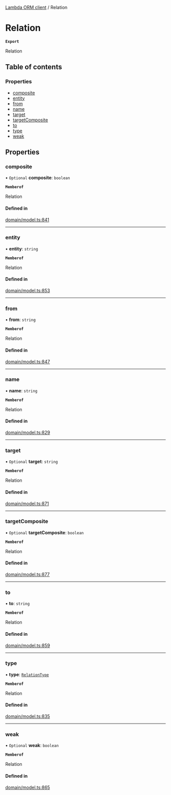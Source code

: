 [Lambda ORM client](../README.md) / Relation

# Relation

**`Export`**

Relation

## Table of contents

### Properties

- [composite](Relation.md#composite)
- [entity](Relation.md#entity)
- [from](Relation.md#from)
- [name](Relation.md#name)
- [target](Relation.md#target)
- [targetComposite](Relation.md#targetcomposite)
- [to](Relation.md#to)
- [type](Relation.md#type)
- [weak](Relation.md#weak)

## Properties

### composite

• `Optional` **composite**: `boolean`

**`Memberof`**

Relation

#### Defined in

[domain/model.ts:841](https://github.com/FlavioLionelRita/lambdaorm-client-node/blob/b5acaf4/src/lib/domain/model.ts#L841)

___

### entity

• **entity**: `string`

**`Memberof`**

Relation

#### Defined in

[domain/model.ts:853](https://github.com/FlavioLionelRita/lambdaorm-client-node/blob/b5acaf4/src/lib/domain/model.ts#L853)

___

### from

• **from**: `string`

**`Memberof`**

Relation

#### Defined in

[domain/model.ts:847](https://github.com/FlavioLionelRita/lambdaorm-client-node/blob/b5acaf4/src/lib/domain/model.ts#L847)

___

### name

• **name**: `string`

**`Memberof`**

Relation

#### Defined in

[domain/model.ts:829](https://github.com/FlavioLionelRita/lambdaorm-client-node/blob/b5acaf4/src/lib/domain/model.ts#L829)

___

### target

• `Optional` **target**: `string`

**`Memberof`**

Relation

#### Defined in

[domain/model.ts:871](https://github.com/FlavioLionelRita/lambdaorm-client-node/blob/b5acaf4/src/lib/domain/model.ts#L871)

___

### targetComposite

• `Optional` **targetComposite**: `boolean`

**`Memberof`**

Relation

#### Defined in

[domain/model.ts:877](https://github.com/FlavioLionelRita/lambdaorm-client-node/blob/b5acaf4/src/lib/domain/model.ts#L877)

___

### to

• **to**: `string`

**`Memberof`**

Relation

#### Defined in

[domain/model.ts:859](https://github.com/FlavioLionelRita/lambdaorm-client-node/blob/b5acaf4/src/lib/domain/model.ts#L859)

___

### type

• **type**: [`RelationType`](../enums/RelationType.md)

**`Memberof`**

Relation

#### Defined in

[domain/model.ts:835](https://github.com/FlavioLionelRita/lambdaorm-client-node/blob/b5acaf4/src/lib/domain/model.ts#L835)

___

### weak

• `Optional` **weak**: `boolean`

**`Memberof`**

Relation

#### Defined in

[domain/model.ts:865](https://github.com/FlavioLionelRita/lambdaorm-client-node/blob/b5acaf4/src/lib/domain/model.ts#L865)
